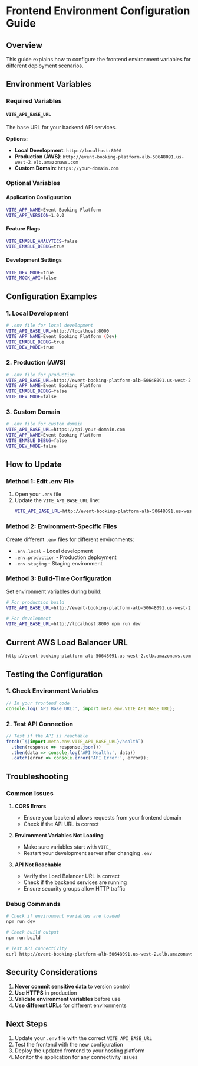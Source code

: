 # Frontend Environment Configuration Guide

## Overview
This guide explains how to configure the frontend environment variables for different deployment scenarios.

## Environment Variables

### Required Variables

#### `VITE_API_BASE_URL`
The base URL for your backend API services.

**Options:**
- **Local Development**: `http://localhost:8000`
- **Production (AWS)**: `http://event-booking-platform-alb-50648091.us-west-2.elb.amazonaws.com`
- **Custom Domain**: `https://your-domain.com`

### Optional Variables

#### Application Configuration
```bash
VITE_APP_NAME=Event Booking Platform
VITE_APP_VERSION=1.0.0
```

#### Feature Flags
```bash
VITE_ENABLE_ANALYTICS=false
VITE_ENABLE_DEBUG=true
```

#### Development Settings
```bash
VITE_DEV_MODE=true
VITE_MOCK_API=false
```

## Configuration Examples

### 1. Local Development
```bash
# .env file for local development
VITE_API_BASE_URL=http://localhost:8000
VITE_APP_NAME=Event Booking Platform (Dev)
VITE_ENABLE_DEBUG=true
VITE_DEV_MODE=true
```

### 2. Production (AWS)
```bash
# .env file for production
VITE_API_BASE_URL=http://event-booking-platform-alb-50648091.us-west-2.elb.amazonaws.com
VITE_APP_NAME=Event Booking Platform
VITE_ENABLE_DEBUG=false
VITE_DEV_MODE=false
```

### 3. Custom Domain
```bash
# .env file for custom domain
VITE_API_BASE_URL=https://api.your-domain.com
VITE_APP_NAME=Event Booking Platform
VITE_ENABLE_DEBUG=false
VITE_DEV_MODE=false
```

## How to Update

### Method 1: Edit .env File
1. Open your `.env` file
2. Update the `VITE_API_BASE_URL` line:
   ```bash
   VITE_API_BASE_URL=http://event-booking-platform-alb-50648091.us-west-2.elb.amazonaws.com
   ```

### Method 2: Environment-Specific Files
Create different `.env` files for different environments:
- `.env.local` - Local development
- `.env.production` - Production deployment
- `.env.staging` - Staging environment

### Method 3: Build-Time Configuration
Set environment variables during build:
```bash
# For production build
VITE_API_BASE_URL=http://event-booking-platform-alb-50648091.us-west-2.elb.amazonaws.com npm run build

# For development
VITE_API_BASE_URL=http://localhost:8000 npm run dev
```

## Current AWS Load Balancer URL
```
http://event-booking-platform-alb-50648091.us-west-2.elb.amazonaws.com
```

## Testing the Configuration

### 1. Check Environment Variables
```javascript
// In your frontend code
console.log('API Base URL:', import.meta.env.VITE_API_BASE_URL);
```

### 2. Test API Connection
```javascript
// Test if the API is reachable
fetch(`${import.meta.env.VITE_API_BASE_URL}/health`)
  .then(response => response.json())
  .then(data => console.log('API Health:', data))
  .catch(error => console.error('API Error:', error));
```

## Troubleshooting

### Common Issues

1. **CORS Errors**
   - Ensure your backend allows requests from your frontend domain
   - Check if the API URL is correct

2. **Environment Variables Not Loading**
   - Make sure variables start with `VITE_`
   - Restart your development server after changing `.env`

3. **API Not Reachable**
   - Verify the Load Balancer URL is correct
   - Check if the backend services are running
   - Ensure security groups allow HTTP traffic

### Debug Commands
```bash
# Check if environment variables are loaded
npm run dev

# Check build output
npm run build

# Test API connectivity
curl http://event-booking-platform-alb-50648091.us-west-2.elb.amazonaws.com/health
```

## Security Considerations

1. **Never commit sensitive data** to version control
2. **Use HTTPS** in production
3. **Validate environment variables** before use
4. **Use different URLs** for different environments

## Next Steps

1. Update your `.env` file with the correct `VITE_API_BASE_URL`
2. Test the frontend with the new configuration
3. Deploy the updated frontend to your hosting platform
4. Monitor the application for any connectivity issues
